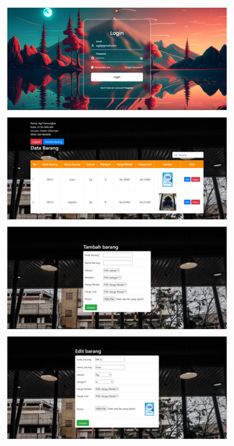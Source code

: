 ![Tampilan Screenshot](Screenshot2024-01-14143636.png)








![Tampilan Screenshot](Screenshot2024-01-14143514.png)








![Tampilan Screenshot](Screenshot2024-01-14143553.png)








![Tampilan Screenshot](Screenshot2024-01-14143534.png)
